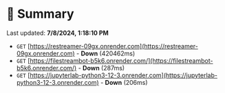 # 📖 Summary
Last updated: **7/8/2024, 1:18:10 PM**

- `GET` [https://restreamer-09gx.onrender.com](https://restreamer-09gx.onrender.com) - **Down** (420462ms)
- `GET` [https://filestreambot-b5k6.onrender.com/](https://filestreambot-b5k6.onrender.com/) - **Down** (287ms)
- `GET` [https://jupyterlab-python3-12-3.onrender.com](https://jupyterlab-python3-12-3.onrender.com) - **Down** (206ms)
